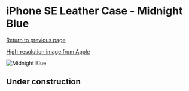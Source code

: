 # iPhone SE Leather Case - Midnight Blue

[Return to previous page](/iphone_5s)

[High-resolution image from Apple](https://store.storeimages.cdn-apple.com/8756/as-images.apple.com/is/MMHG2?wid=4500&hei=4500&fmt=png)

<div style="width: 512px"><img src="/almost_uncompressed/MMHG2.webp" alt="Midnight Blue"></div>

## Under construction
